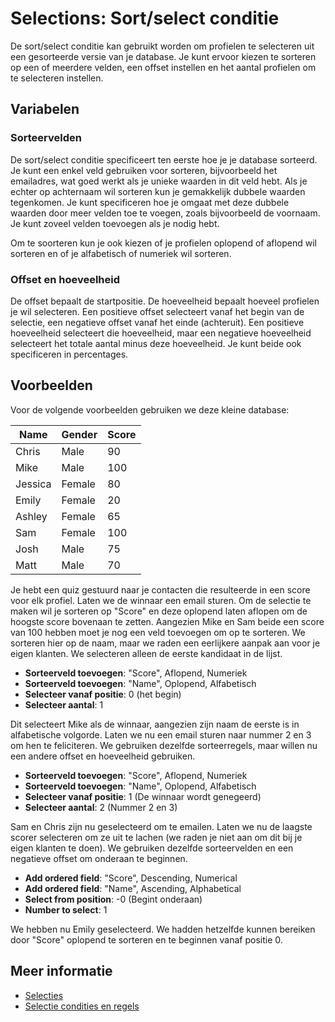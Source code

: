 # Selections: Sort/select conditie

De sort/select conditie kan gebruikt worden om profielen te selecteren 
uit een gesorteerde versie van je database. Je kunt ervoor kiezen te 
sorteren op een of meerdere velden, een offset instellen en het aantal 
profielen om te selecteren instellen.

## Variabelen

### Sorteervelden

De sort/select conditie specificeert ten eerste hoe je je database 
sorteerd. Je kunt een enkel veld gebruiken voor sorteren, bijvoorbeeld 
het emailadres, wat goed werkt als je unieke waarden in dit veld hebt. 
Als je echter op achternaam wil sorteren kun je gemakkelijk dubbele 
waarden tegenkomen. Je kunt specificeren hoe je omgaat met deze 
dubbele waarden door meer velden toe te voegen, zoals bijvoorbeeld de 
voornaam. Je kunt zoveel velden toevoegen als je nodig hebt.

Om te soorteren kun je ook kiezen of je profielen oplopend of aflopend 
wil sorteren en of je alfabetisch of numeriek wil sorteren.

### Offset en hoeveelheid

De offset bepaalt de startpositie. De hoeveelheid bepaalt hoeveel profielen 
je wil selecteren. Een positieve offset selecteert vanaf het begin van de 
selectie, een negatieve offset vanaf het einde (achteruit). Een positieve 
hoeveelheid selecteert die hoeveelheid, maar een negatieve hoeveelheid 
selecteert het totale aantal minus deze hoeveelheid. Je kunt beide ook 
specificeren in percentages.

## Voorbeelden

Voor de volgende voorbeelden gebruiken we deze kleine database:

| Name    | Gender  | Score    |
|---------|---------|----------|
| Chris   | Male    | 90       |
| Mike    | Male    | 100      |
| Jessica | Female  | 80       |
| Emily   | Female  | 20       |
| Ashley  | Female  | 65       |
| Sam     | Female  | 100      |
| Josh    | Male    | 75       |
| Matt    | Male    | 70       |

Je hebt een quiz gestuurd naar je contacten die resulteerde in een score 
voor elk profiel. Laten we de winnaar een email sturen. Om de selectie 
te maken wil je sorteren op "Score" en deze oplopend laten aflopen 
om de hoogste score bovenaan te zetten. Aangezien Mike en Sam beide een 
score van 100 hebben moet je nog een veld toevoegen om op te sorteren. 
We sorteren hier op de naam, maar we raden een eerlijkere aanpak aan 
voor je eigen klanten. We selecteren alleen de eerste kandidaat in de 
lijst.

* **Sorteerveld toevoegen**: "Score", Aflopend, Numeriek
* **Sorteerveld toevoegen**: "Name", Oplopend, Alfabetisch
* **Selecteer vanaf positie**: 0 (het begin)
* **Selecteer aantal**: 1

Dit selecteert Mike als de winnaar, aangezien zijn naam de eerste is 
in alfabetische volgorde. Laten we nu een email sturen naar nummer 2 en 
3 om hen te feliciteren. We gebruiken dezelfde sorteerregels, maar willen 
nu een andere offset en hoeveelheid gebruiken.

* **Sorteerveld toevoegen**: "Score", Aflopend, Numeriek
* **Sorteerveld toevoegen**: "Name", Oplopend, Alfabetisch
* **Selecteer vanaf positie**: 1 (De winnaar wordt genegeerd)
* **Selecteer aantal**: 2 (Nummer 2 en 3)

Sam en Chris zijn nu geselecteerd om te emailen. Laten we nu de 
laagste scorer selecteren om ze uit te lachen (we raden je niet aan 
om dit bij je eigen klanten te doen). We gebruiken dezelfde sorteervelden 
en een negatieve offset om onderaan te beginnen.

* **Add ordered field**: "Score", Descending, Numerical
* **Add ordered field**: "Name", Ascending, Alphabetical
* **Select from position**: -0 (Begint onderaan)
* **Number to select**: 1

We hebben nu Emily geselecteerd. We hadden hetzelfde kunnen bereiken 
door "Score" oplopend te sorteren en te beginnen vanaf positie 0.

## Meer informatie

* [Selecties](selections-introduction)
* [Selectie condities en regels](selections-conditions)
